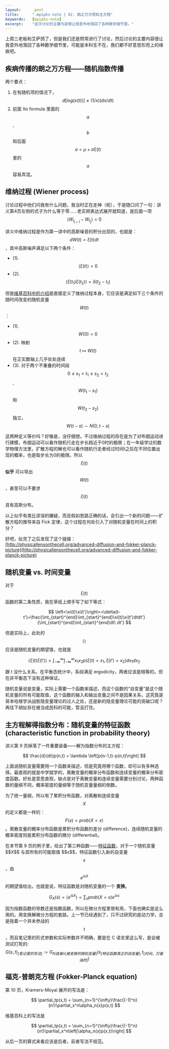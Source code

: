 ```yaml
---
layout:      post
title:      ".mpipks-note | 02. 朗之万方程和主方程"
keywords:   [mpipks-note]
excerpt:    "这次讨论的主要内容很让我意外地落回了各种数学细节里。"
---
```


上周三老板和艾萨鸽了，但是我们还是照常进行了讨论，然后讨论的主要内容很让我意外地落回了各种数学细节里，可能是本科生不在，我们都不好意思形而上的缘故吧。

## 疾病传播的朗之万方程——随机指数传播

两个要点：
1. 在有随机项的情况下，$$ d[log(x(t))] \neq (1/x)(dx/dt) $$
2. 前面 Ito formula 里面的 $$a$$, $$b$$ 和后面 $$a=\mu+\sigma\xi(t)$$ 里的 $$a$$ 容易弄混。

## 维纳过程 (Wiener process)

讨论过程中他们问我有什么问题，我当时正在走神（呃），于是随口问了一句：讲义第4页左侧的式子为什么等于零……老实把表达式展开就知道，是后面一项 $$\left<W_{t_{j+1}}-W_{t_{j}}\right>=0$$

讲义中维纳过程是作为第一讲中的高斯噪音的积分出现的，也就是：$$dW(t)=\xi(t)dt$$，其中高斯噪声满足以下两个条件：
- (1).  $$\left<\xi(t)\right>=0$$
- (2).  $$\left<\xi(t_1)\xi(t_2)\right>=\delta(t_2-t_1)$$

但是[维基百科中的介绍](https://zh.wikipedia.org/wiki/%E7%BB%B4%E7%BA%B3%E8%BF%87%E7%A8%8B)是直接定义了维纳过程本身，它应该是满足如下三个条件的随时间改变的随机变量 $$W(t)$$：
- (1). $$W(0)=0$$
- (2). 映射 $$t\mapsto W(t)$$ 在正实数轴上几乎处处连续
- (3). 对于两个不重叠的时间段 $$0 \leq s_1 < t_1 \leq s_2 < t_2$$, $$W(t_1-s_1)$$ 和 $$W(t_2-s_2)$$ 独立，$$W(t-s)\sim N(0,t-s)$$

这两种定义等价吗？好像是，没仔细想。不过维纳过程的存在是为了对布朗运动进行建模，布朗运动可以看作随机行走在步长趋近于0时的极限；在一年级学过的数学物理方法里，扩散方程的解也可以看作随机行走者经过时间t之后在不同位置出现的概率，也是取步长为0的极限。所以 $$\xi(t)$$ __似乎__ 可以导出 $$W(t)$$，甚至可以不要求 $$\xi(t)$$ 具有高斯分布。

以上似乎有类比谬误的嫌疑，而且假如思路正确的话，会引出一个新的问题——扩散方程的推导来自 Fick 定律，这个过程在何处引入了对随机变量在时间上的积分？

好吧，扯完了之后发现了这个链接：[http://physicallensonthecell.org/advanced-diffusion-and-fokker-planck-picture](http://physicallensonthecell.org/advanced-diffusion-and-fokker-planck-picture)

##  随机变量 vs. 时间变量

对于 $$\xi(t)$$ 函数的第二条性质，我在草纸上顺手写了如下等式：

$$ \left<\xi(t)\xi(t')\right>=\delta(t-t')=\frac{\int_{start}^{end}\int_{start}^{end}\xi(t)\xi(t')dtdt'}{\int_{start}^{end}\int_{start}^{end}dt\ dt'} $$

但是实际上，此处的 $$\left<\right>$$ 应该是随机变量的期望值，也就是

$$ \left<\xi(t)\xi(t')\right>=\int_{-\infty}^{\infty}\int_{-\infty}^{\infty}x_1 x_2 p(\xi(t)=x_1,\xi(t')=x_2)dx_1dx_2 $$

跟 t 没什么关系。在平衡态统计中，系综满足 ergodicity，两者应该是相等的。但在非平衡态下没有这种保证。

随机变量说是变量，实际上需要一个函数来描述，而这个函数的“自变量”是这个随机变量的所有可能取值，这个函数的输入和输出变量之间不是因果关系，这究竟是哥本哈根学派战胜隐变量理论的过人之处，还是新的隐变量理论可能的突破口呢？再往下胡扯存在被当成民科的可能，暂且打住。

## 主方程解得指数分布：随机变量的特征函数 (characteristic function in probability theory)

讲义第 9 页掉落了一件重要装备——解为指数分布的主方程：

$$ \frac{d}{dt}p(n,t) = \lambda \left[p(n-1,t)-p(n,t)\right] $$

上面说随机变量需要用一个函数来描述，但是究竟用哪个函数，却可以有多种选择。最直观的就是中学就学的，离散变量的概率分布函数和连续变量的概率分布密度函数。好处是意思直观，缺点是对于离散变量和连续变量需要分别讨论，两种函数的量纲不同，概率密度的量纲等于随机变量量纲的倒数。

为了统一量纲，所以有了累积分布函数，对离散和连续变量 $$X$$ 的定义都是一样的：$$F(x)=prob(X<x)$$。离散变量的概率分布函数是累积分布函数的差分 (difference)，连续随机变量的概率密度则是累积分布函数的微分 (differential)。

在本节第 9 页的例子里，给出了第三种函数——[特征函数](https://en.wikipedia.org/wiki/Characteristic_function_(probability_theory))，对于一个随机变量 $$X$$ 与其所有的可能取值 $$x$$，特征函数引入新的自变量 $$s$$，由 $$e^{isX}$$ 的期望值给出，也就是说，特征函数是对随机变量的一个 __变换__。

$$ G_X(s) = \left<e^{isX}\right> = \sum_x prob(X=x)e^{ixs}$$

因为指数函数的导数还是指数函数，所以在微分方程里很有用，下面也确实是这么用的。用变换解微分方程的套路，上一节已经遇到了，只不过研究的是动力学，总是拖着一个并未参战的 $$t$$，而且笔记里的形式参数和实际参数并不明确，要是在 C 语言里这么写，是会被测试打死的:
$$G(s,t)_{[笔记里的写法]}:=G_{N或者n[被变换的随机变量]}(s_{[特征函数真正的自变量]},t_{[时间，打酱油的]})$$

## 福克-普朗克方程 (Fokker-Planck equation)

第 10 页，Kramers-Moyal 展开的写法是：

$$ \partial_tp(x,t) = \sum_{n=1}^{\infty}\frac{(-1)^n}{n!}\partial_x^n\alpha_n(x)p(x,t) $$

维基百科上的写法是

$$ \partial_tp(x,t) = \sum_{n=1}^{\infty}\frac{(-1)^n}{n!}\partial_x^n\left[\alpha_n(x)p(x,t)\right] $$

从后一页的算式来看应该是后者，前者写法不规范。



